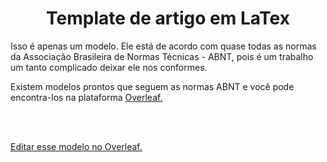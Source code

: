 <h1 align="center">Template de artigo em LaTex</h1>
<p>Isso é apenas um modelo. Ele está de acordo com quase todas as normas da Associação Brasileira de Normas Técnicas - ABNT, pois é um trabalho um tanto complicado deixar ele nos conformes.</p>
<p>Existem modelos prontos que seguem as normas ABNT e você pode encontra-los na plataforma <a href="https://pt.overleaf.com/">Overleaf.</a></p>
<br>
<p>
   <br>
   <a href="https://www.overleaf.com/9136931482xkbznqqqfwzy#b19224">Editar esse modelo no Overleaf.</a>
</p>

